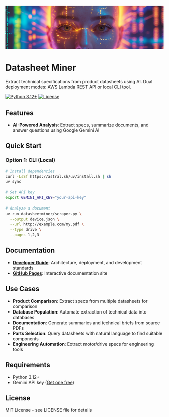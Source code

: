![datasheetminer.jpg](docs/datasheetminer.jpg)
# Datasheet Miner

Extract technical specifications from product datasheets using AI. Dual deployment modes: AWS Lambda REST API or local CLI tool.

[![Python 3.12+](https://img.shields.io/badge/python-3.11+-blue.svg)](https://www.python.org/downloads/)
[![License](https://img.shields.io/badge/license-MIT-green.svg)](LICENSE)

## Features

- **AI-Powered Analysis**: Extract specs, summarize documents, and answer questions using Google Gemini AI

## Quick Start

### Option 1: CLI (Local)

```bash
# Install dependencies
curl -LsSf https://astral.sh/uv/install.sh | sh
uv sync

# Set API key
export GEMINI_API_KEY="your-api-key"

# Analyze a document
uv run datasheetminer/scraper.py \
  --output device.json \
  --url http://example.com/my.pdf \
  --type drive \
  --pages 1,2,3
```

## Documentation

- **[Developer Guide](CLAUDE.md)**: Architecture, deployment, and development standards
- **[GitHub Pages](https://jimothyjohn.github.io/datasheetminer/)**: Interactive documentation site

## Use Cases

- **Product Comparison**: Extract specs from multiple datasheets for comparison
- **Database Population**: Automate extraction of technical data into databases
- **Documentation**: Generate summaries and technical briefs from source PDFs
- **Parts Selection**: Query datasheets with natural language to find suitable components
- **Engineering Automation**: Extract motor/drive specs for engineering tools

## Requirements

- Python 3.12+
- Gemini API key ([Get one free](https://aistudio.google.com/))

## License

MIT License - see LICENSE file for details
